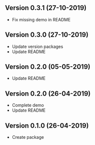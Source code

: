 ## Version 0.3.1 (27-10-2019)

- Fix missing demo in README

## Version 0.3.0 (27-10-2019)

- Update version packages
- Update README

## Version 0.2.0 (05-05-2019)

- Update README

## Version 0.2.0 (26-04-2019)

- Complete demo
- Update README

## Version 0.1.0 (26-04-2019)

- Create package
